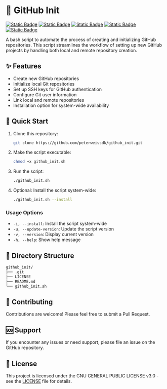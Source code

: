 # 💾 GitHub Init

[![Static Badge](https://img.shields.io/badge/Linux-white?style=flat&logo=linux&logoColor=white&logoSize=auto&labelColor=black)](https://www.linux.org/)
[![Static Badge](https://img.shields.io/badge/Bash-Script-white?style=flat&logo=gnubash&logoColor=white&logoSize=auto&labelColor=black)](https://www.gnu.org/software/bash/)
[![Static Badge](https://img.shields.io/badge/Git-white?style=flat&logo=git&logoColor=white&logoSize=auto&labelColor=black)](https://git-scm.com/)
[![Static Badge](https://img.shields.io/badge/GitHub-white?style=flat&logo=github&logoColor=white&logoSize=auto&labelColor=black)](https://github.com/)
[![Static Badge](https://img.shields.io/badge/GPL-V3-white?style=flat&logo=gnu&logoColor=white&logoSize=auto&labelColor=black)](https://www.gnu.org/licenses/gpl-3.0.en.html/)

A bash script to automate the process of creating and initializing GitHub repositories. This script streamlines the workflow of setting up new GitHub projects by handling both local and remote repository creation.

## ✨ Features

- Create new GitHub repositories
- Initialize local Git repositories
- Set up SSH keys for GitHub authentication
- Configure Git user information
- Link local and remote repositories
- Installation option for system-wide availability

## 🚀 Quick Start

1. Clone this repository:
   ```bash
   git clone https://github.com/peterweissdk/github_init.git
   ```

2. Make the script executable:
   ```bash
   chmod +x github_init.sh
   ```

3. Run the script:
   ```bash
   ./github_init.sh
   ```

4. Optional: Install the script system-wide:
   ```bash
   ./github_init.sh --install
   ```

### Usage Options
- `-i, --install`: Install the script system-wide
- `-u, --update-version`: Update the script version
- `-v, --version`: Display current version
- `-h, --help`: Show help message

## 📝 Directory Structure

```bash
github_init/
├── .git
├── LICENSE
├── README.md
└── github_init.sh
```

## 🤝 Contributing

Contributions are welcome! Please feel free to submit a Pull Request.

## 🆘 Support

If you encounter any issues or need support, please file an issue on the GitHub repository.

## 📄 License

This project is licensed under the GNU GENERAL PUBLIC LICENSE v3.0 - see the [LICENSE](LICENSE) file for details.
